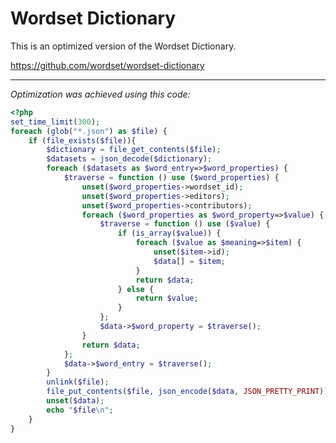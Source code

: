 # Wordset Dictionary

This is an optimized version of the Wordset Dictionary.

https://github.com/wordset/wordset-dictionary

---

*Optimization was achieved using this code:*
````php
<?php
set_time_limit(300);
foreach (glob("*.json") as $file) {
    if (file_exists($file)){
		$dictionary = file_get_contents($file);
		$datasets = json_decode($dictionary);
		foreach ($datasets as $word_entry=>$word_properties) {
			$traverse = function () use ($word_properties) {
				unset($word_properties->wordset_id);
				unset($word_properties->editors);
				unset($word_properties->contributors);
				foreach ($word_properties as $word_property=>$value) {
					$traverse = function () use ($value) {
						if (is_array($value)) {
							foreach ($value as $meaning=>$item) {
								unset($item->id);
								$data[] = $item; 
							}
							return $data;
						} else {
							return $value;
						}
					};
					$data->$word_property = $traverse();
				}
				return $data;
			};
			$data->$word_entry = $traverse();
		}
		unlink($file);
		file_put_contents($file, json_encode($data, JSON_PRETTY_PRINT));
		unset($data);
		echo "$file\n";
	}
}
````
